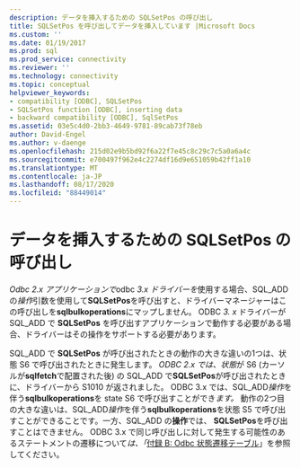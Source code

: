 ```yaml
---
description: データを挿入するための SQLSetPos の呼び出し
title: SQLSetPos を呼び出してデータを挿入しています |Microsoft Docs
ms.custom: ''
ms.date: 01/19/2017
ms.prod: sql
ms.prod_service: connectivity
ms.reviewer: ''
ms.technology: connectivity
ms.topic: conceptual
helpviewer_keywords:
- compatibility [ODBC], SQLSetPos
- SQLSetPos function [ODBC], inserting data
- backward compatibility [ODBC], SqlSetPos
ms.assetid: 03e5c4d0-2bb3-4649-9781-89cab73f78eb
author: David-Engel
ms.author: v-daenge
ms.openlocfilehash: 215d02e9b5bd92f6a22f7e45c8c29c7c5a0a6a4c
ms.sourcegitcommit: e700497f962e4c2274df16d9e651059b42ff1a10
ms.translationtype: MT
ms.contentlocale: ja-JP
ms.lasthandoff: 08/17/2020
ms.locfileid: "88449014"
---
```

# <a name="calling-sqlsetpos-to-insert-data"></a>データを挿入するための SQLSetPos の呼び出し
*Odbc 2.x アプリケーションで*odbc *3.x ドライバーを*使用する場合、SQL_ADD の*操作*引数を使用して**SQLSetPos**を呼び出すと、ドライバーマネージャーはこの呼び出しを**sqlbulkoperations**にマップしません。 ODBC *3. x* ドライバーが SQL_ADD で **SQLSetPos** を呼び出すアプリケーションで動作する必要がある場合、ドライバーはその操作をサポートする必要があります。  
  
 SQL_ADD で **SQLSetPos** が呼び出されたときの動作の大きな違いの1つは、状態 S6 で呼び出されたときに発生します。 *ODBC 2.x では、状態*が S6 (カーソルが**sqlfetch**で配置された後) の SQL_ADD で**SQLSetPos**が呼び出されたときに、ドライバーから S1010 が返されました。 ODBC 3.x では、SQL_ADD*操作*を伴う**sqlbulkoperations**を state S6 で呼び出すことができ*ます。* 動作の2つ目の大きな違いは、SQL_ADD*操作*を伴う**sqlbulkoperations**を状態 S5 で呼び出すことができることです。一方、SQL_ADD の**操作**では、 **SQLSetPos**を呼び出すことはできません。 ODBC 3.x で同じ呼び出しに対して発生する可能性のあるステートメントの遷移について*は、「*[付録 B: Odbc 状態遷移テーブル](../../../odbc/reference/appendixes/appendix-b-odbc-state-transition-tables.md)」を参照してください。
